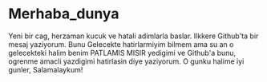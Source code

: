 # Merhaba_dunya
Yeni bir cag, herzaman kucuk ve hatali adimlarla baslar.
Ilkkere Github'ta bir mesaj yaziyorum. Bunu Gelecekte hatirlarmiyim bilmem ama su an o gelecekteki halim benim PATLAMIS MISIR yedigimi ve Github'a bunu, ogrenme amacli yazdigimi hatirlasin diye yaziyorum. O gunku halime iyi gunler, Salamalaykum!
